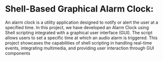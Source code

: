# Shell-Based Graphical Alarm Clock:  
An alarm clock is a utility application designed to notify or alert the user at a specified time. In this project, we have developed an Alarm Clock using Shell scripting integrated with a graphical user interface (GUI). The script allows users to set a specific time at which an audio alarm is triggered. This project showcases the capabilities of shell scripting in handling real-time events, integrating multimedia, and providing user interaction through GUI components
